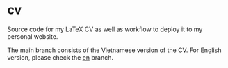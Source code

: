 # cv

Source code for my LaTeX CV as well as workflow to deploy it to my personal website.

The main branch consists of the Vietnamese version of the CV. For English version, please check the [en]() branch.

